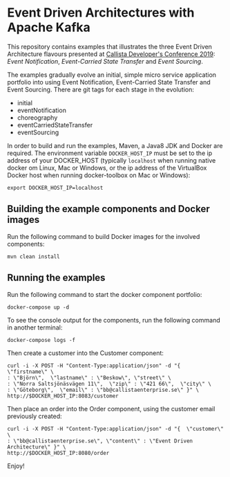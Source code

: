 # Event Driven Architectures with Apache Kafka

This repository contains examples that illustrates the three Event Driven Architecture flavours presented at [Callista Developer's Conference 2019](http://callistaenterprise.se/event/cadec/): *Event Notification*, *Event-Carried State Transfer* and *Event Sourcing*.

The examples gradually evolve an initial, simple micro service application portfolio into using Event Notification, Event-Carried State Transfer and Event Sourcing. There are git tags for each stage in the evolution:

* initial
* eventNotification
* choreography
* eventCarriedStateTransfer
* eventSourcing

In order to build and run the examples, Maven, a Java8 JDK and Docker are required. The environment variable `DOCKER_HOST_IP` must be set to the ip address of your DOCKER_HOST (typically `localhost` when running native docker om Linux, Mac or Windows, or the ip address of the VirtualBox Docker host when running docker-toolbox on Mac or Windows):

`export DOCKER_HOST_IP=localhost`

## Building the example components and Docker images

Run the following command to build Docker images for the involved components:

`mvn clean install`

## Running the examples

Run the following command to start the docker component portfolio:

`docker-compose up -d`

To see the console output for the components, run the following command in another terminal:

`docker-compose logs -f`

Then create a customer into the Customer component:

```
curl -i -X POST -H "Content-Type:application/json" -d "{  \"firstname\" \
: \"Björn\",  \"lastname\" : \"Beskow\", \"street\" \
: \"Norra Saltsjönäsvägen 11\",  \"zip\" : \"421 66\",  \"city\" \
: \"Göteborg\",  \"email\" : \"bb@callistaenterprise.se\" }" \
http://$DOCKER_HOST_IP:8083/customer
```

Then place an order into the Order component, using the customer email previously created:

```
curl -i -X POST -H "Content-Type:application/json" -d "{  \"customer\" \
: \"bb@callistaenterprise.se\", \"content\" : \"Event Driven Architecture\" }" \
http://$DOCKER_HOST_IP:8080/order
```

Enjoy!